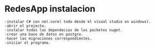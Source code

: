 # RedesApp instalacion
	-instalar C# con net.core( todo desde el visual studio en windows).
	-abrir el projecto.
	-instalar todas las dependecias de los packetes nuget.
	-crear una base de datos en postgre.
	-hacer las migraciones correspondientes.
	-iniciar el programa.
